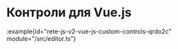 # Контроли для Vue.js

:example{id="rete-js-v2-vue-js-custom-controls-qrdo2c" module="/src/editor.ts"}
